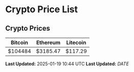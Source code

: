 # Crypto Price List

## Crypto Prices
| Bitcoin | Ethereum | Litecoin |
| ------- | -------- | -------- |
| $104484 | $3185.47 | $117.29 |
**Last Updated:** 2025-01-19 10:44 UTC
**Last Updated:** $DATE$
